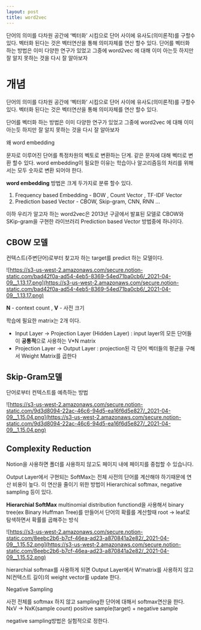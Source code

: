 ```yaml
---
layout: post
title: word2vec
---
```

단어의 의미를 다차원 공간에 ‘벡터화’ 시킴으로 단어 사이에 유사도(의미론적)를 구할수 있다. 벡터화 된다는 것은 벡터연산을 통해 의미자체를 연산 할수 있다.
단어를 벡터화 하는 방법은 이미 다양한 연구가 있었고 그중에 word2vec 에 대해 이미 아는듯 하지만 잘 알지 못하는 것을 다시 잘 알아보자



# 개념

단어의 의미를 다차원 공간에 ‘벡터화’ 시킴으로 단어 사이에 유사도(의미론적)를 구할수 있다. 벡터화 된다는 것은 벡터연산을 통해 의미자체를 연산 할수 있다.

단어를 벡터화 하는 방법은 이미 다양한 연구가 있었고 그중에 word2vec 에 대해 이미 아는듯 하지만 잘 알지 못하는 것을 다시 잘 알아보자

왜 word embedding

문자로 이루어진 단어를 특정차원의 벡토로 변환하는 단계. 같은 문자에 대해 벡터로 변환 할수 있다. word embedding이 필요한 이유는 학습이나 알고리즘등의 처리를 위해서는 모두 숫자로 변환 되어야 한다.

**word embedding** 방법은 크게 두가지로 분류 할수 있다.

1. Frequency based Embedding - BOW , Count Vector , TF-IDF Vector
2. Prediction based Vector - CBOW, Skip-gram, CNN, RNN …

이하 우리가 알고자 하는 word2vec은 2013년 구글에서 발표된 모델로 CBOW와 SKip-gram을 구현한 라이브러리 Prediction based Vector 방법중에 하나이다.

## CBOW 모델

컨텍스트(주변단어)로부터 찾고자 하는 target를 predict 하는 모델이다.

![https://s3-us-west-2.amazonaws.com/secure.notion-static.com/bad42f0a-ad54-4eb5-8369-54ed71ba0cb6/_2021-04-09__1.13.17.png](https://s3-us-west-2.amazonaws.com/secure.notion-static.com/bad42f0a-ad54-4eb5-8369-54ed71ba0cb6/_2021-04-09__1.13.17.png)

**N** - context count , **V** - 사전 크기

학습에 필요한 matrix는 2개 이다.

- Input Layer -> Projection Layer (Hidden Layer) : input layer의 모든 단어들이 **공통적**으로 사용하는 V*N matrix
- Projection Layer -> Output Layer : projection된 각 단어 벡터들의 평균을 구해서 Weight Matrix를 곱한다

## Skip-Gram모델

단어로부터 컨텍스트를 예측하는 방법

![https://s3-us-west-2.amazonaws.com/secure.notion-static.com/9d3d8094-22ac-46c6-94d5-ea16f6d5e827/_2021-04-09__1.15.04.png](https://s3-us-west-2.amazonaws.com/secure.notion-static.com/9d3d8094-22ac-46c6-94d5-ea16f6d5e827/_2021-04-09__1.15.04.png)

## Complexity Reduction

Notion을 사용하면 폴더를 사용하지 않고도 페이지 내에 페이지를 중첩할 수 있습니다.

Output Layer에서 구현되는 SoftMax는 전체 사전의 단어를 계산해야 하기때문에 연산 비용이 높다. 이 연산을 줄이기 위한 방법이 Hierarchical softmax, negative sampling 등이 있다.

**Hierarchial SoftMax** multinomial distribution functiond을 사용해서 binary tree(ex Binary Huffman Tree)를 만들어서 단어의 확률를 계산할때 root -> leaf로 탐색하면서 확률를 곱해주는 방식

![https://s3-us-west-2.amazonaws.com/secure.notion-static.com/8eebc2b6-b7cf-46ea-ad23-a870841a2e82/_2021-04-09__1.15.52.png](https://s3-us-west-2.amazonaws.com/secure.notion-static.com/8eebc2b6-b7cf-46ea-ad23-a870841a2e82/_2021-04-09__1.15.52.png)

hierarchial softmax를 사용하게 되면 Output Layer에서 W’matrix를 사용하지 않고 N(컨텍스트 길이)의 weight vector를 update 한다.

Negative Sampling

사전 전체를 softmax 하지 않고 sampling한 단어에 대해서 softmax연산을 한다. NxV -> NxK(sample count) positive sample(target) + negative sample

negative sampling방법은 실험적으로 정한다.
